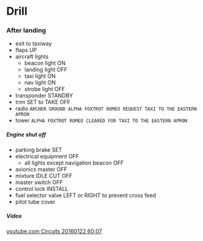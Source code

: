# Drill

### After landing

* exit to taxiway
* flaps UP
* aircraft lights
  * beacon light ON
  * landing light OFF
  * taxi light ON
  * nav light ON
  * strobe light OFF
* transponder STANDBY
* trim SET to TAKE OFF
* radio `ARCHER GROUND ALPHA FOXTROT ROMEO REQUEST TAXI TO THE EASTERN APRON`
* tower `ALPHA FOXTROT ROMEO CLEARED FOR TAXI TO THE EASTERN APRON`

##### Engine shut off

* parking brake SET
* electrical equipment OFF
  * all lights except navigation beacon OFF
* avionics master OFF
* mixture IDLE CUT OFF
* master switch OFF
* control lock INSTALL
* fuel selector valve LEFT or RIGHT to prevent cross feed
* pitot tube cover

##### Video

[youtube.com Circuits 20160122 60:07](https://www.youtube.com/watch?v=gz8Ivcjas9o#t=3607)
